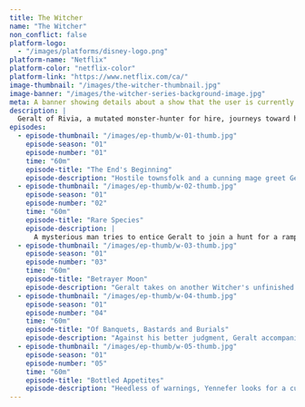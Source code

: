 ```yaml
---
title: The Witcher
name: "The Witcher"
non_conflict: false
platform-logo:
  - "/images/platforms/disney-logo.png"
platform-name: "Netflix"
platform-color: "netflix-color"
platform-link: "https://www.netflix.com/ca/"
image-thumbnail: "/images/the-witcher-thumbnail.jpg"
image-banner: "/images/the-witcher-series-background-image.jpg"
meta: A banner showing details about a show that the user is currently watching.
description: |
  Geralt of Rivia, a mutated monster-hunter for hire, journeys toward his destiny in a turbulent world where people often prove more wicked than beasts.
episodes:
  - episode-thumbnail: "/images/ep-thumb/w-01-thumb.jpg"
    episode-season: "01"
    episode-number: "01"
    time: "60m"
    episode-title: "The End's Beginning"
    episode-description: "Hostile townsfolk and a cunning mage greet Geralt in the town of Blaviken. Ciri finds her royal world upended when Nilfgaard sets its sights on Cintra."
  - episode-thumbnail: "/images/ep-thumb/w-02-thumb.jpg"
    episode-season: "01"
    episode-number: "02"
    time: "60m"
    episode-title: "Rare Species"
    episode-description: |
      A mysterious man tries to entice Geralt to join a hunt for a rampaging dragon, a quest that attracts a familiar face. Ciri questions who she can trust.
  - episode-thumbnail: "/images/ep-thumb/w-03-thumb.jpg"
    episode-season: "01"
    episode-number: "03"
    time: "60m"
    episode-title: "Betrayer Moon"
    episode-description: "Geralt takes on another Witcher's unfinished business in a kingdom stalked by a ferocious beast. At a brutal cost, Yennefer forges a magical new future."
  - episode-thumbnail: "/images/ep-thumb/w-04-thumb.jpg"
    episode-season: "01"
    episode-number: "04"
    time: "60m"
    episode-title: "Of Banquets, Bastards and Burials"
    episode-description: "Against his better judgment, Geralt accompanies Jaskier to a royal ball. Ciri wanders into an enchanted forest. Yennefer tries to protect her charges."
  - episode-thumbnail: "/images/ep-thumb/w-05-thumb.jpg"
    episode-season: "01"
    episode-number: "05"
    time: "60m"
    episode-title: "Bottled Appetites"
    episode-description: "Heedless of warnings, Yennefer looks for a cure to restore what she's lost. Geralt inadvertently puts Jaskier in peril. The search for Ciri intensifies."
---
```

